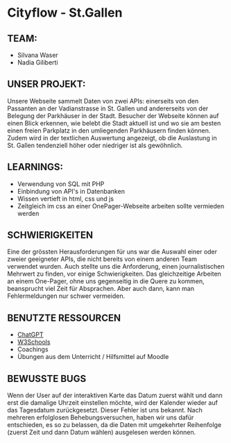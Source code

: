# Cityflow - St.Gallen

## TEAM:
- Silvana Waser
- Nadia Giliberti

## UNSER PROJEKT:
Unsere Webseite sammelt Daten von zwei APIs: einerseits von den Passanten an der Vadianstrasse in St. Gallen und andererseits von der Belegung der Parkhäuser in der Stadt. Besucher der Webseite können auf einen Blick erkennen, wie belebt die Stadt aktuell ist und wo sie am besten einen freien Parkplatz in den umliegenden Parkhäusern finden können. Zudem wird in der textlichen Auswertung angezeigt, ob die Auslastung in St. Gallen tendenziell höher oder niedriger ist als gewöhnlich.

## LEARNINGS:
- Verwendung von SQL mit PHP 
- Einbindung von API's in Datenbanken 
- Wissen vertieft in html, css und js
- Zeitgleich im css an einer OnePager-Webseite arbeiten sollte vermieden werden 

## SCHWIERIGKEITEN
Eine der grössten Herausforderungen für uns war die Auswahl einer oder zweier geeigneter APIs, die nicht bereits von einem anderen Team verwendet wurden. Auch stellte uns die Anforderung, einen journalistischen Mehrwert zu finden, vor einige Schwierigkeiten. 
Das gleichzeitige Arbeiten an einem One-Pager, ohne uns gegenseitig in die Quere zu kommen, beansprucht viel Zeit für Absprachen. Aber auch dann, kann man Fehlermeldungen nur schwer vermeiden.

## BENUTZTE RESSOURCEN
- [ChatGPT](https://chat.openai.com)
- [W3Schools](https://www.w3schools.com)
- Coachings 
- Übungen aus dem Unterricht / Hilfsmittel auf Moodle

## BEWUSSTE BUGS
Wenn der User auf der interaktiven Karte das Datum zuerst wählt und dann erst die damalige Uhrzeit einstellen möchte, wird der Kalender wieder auf das Tagesdatum zurückgesetzt. Dieser Fehler ist uns bekannt. Nach mehreren erfolglosen Behebungsversuchen, haben wir uns dafür entschieden, es so zu belassen, da die Daten mit umgekehrter Reihenfolge (zuerst Zeit und dann Datum wählen) ausgelesen werden können.